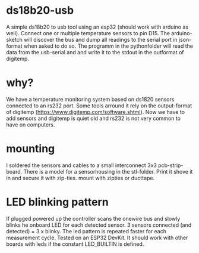 # ds18b20-usb
A simple ds18b20 to usb tool using an esp32 (should work with arduino as well).
Connect one or multiple temperature sensors to pin D15.
The arduino-sketch will discover the bus and dump all readings to the serial port in json-format when asked to do so.
The programm in the pythonfolder will read the data from the usb-serial and and write it to the stdout in the outformat of digitemp.

# why?
We have a temperature monitoring system based on ds1820 sensors connected to an rs232 port. Some tools arround it rely on the output-format of digitemp (https://www.digitemp.com/software.shtml). Now we have to add sensors and digitemp is quiet old and rs232 is not very common to have on computers.

# mounting
I soldered the sensors and cables to a small interconnect 3x3 pcb-strip-board. 
There is a model for a sensorhousing  in the stl-folder. Print it shove it in and secure it with zip-ties. mount with zipties or ducttape.    

# LED blinking pattern
If plugged powered up the controller scans the onewire bus and slowly blinks he onboard LED for each detected sensor.
3 sensors connected (and detected) = 3 x blinky.
The led pattern is repeated faster for each measurement cycle.
Tested on an ESP32 DevKit. It should work with other boards with leds if the constant LED_BUILTIN is defined.
